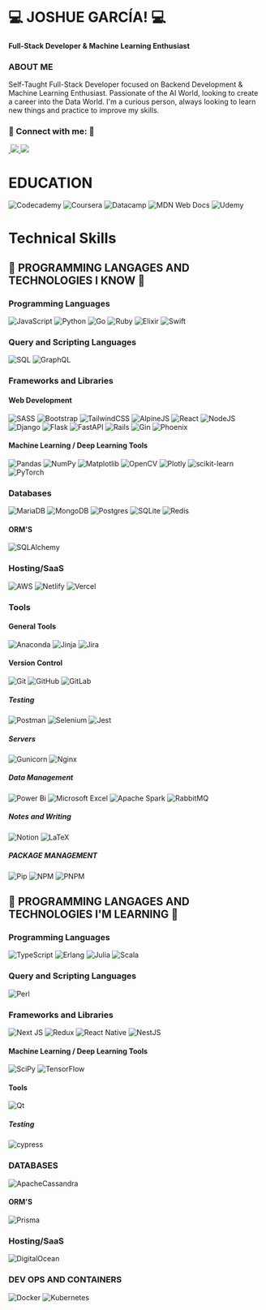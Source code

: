 # 💻 JOSHUE GARCÍA! 💻

<div>
    <h4>
        <b>
            Full-Stack Developer & Machine Learning Enthusiast
        </b>
    </h4>
</div>

<h3>
    <b>
        ABOUT ME 
    </b>
</h3>

<p>
    Self-Taught Full-Stack Developer focused on Backend Development & Machine Learning Enthusiast.
    Passionate of the AI World, looking to create a career into the Data World. I'm a curious person, always looking to learn new things
    and practice to improve my skills.
</p>


<h3> 
    🤝 Connect with me: 🤝
</h3>

<div>
  
  <a href="https://www.linkedin.com/in/davettomx/" target="_blank">
    <img src="https://img.shields.io/badge/LinkedIn-20232A?style=for-the-badge&logo=linkedin&logoColor=white" alt="">
  </a>
  
  <a href="https://www.instagram.com/davettomx/">
    <img src="https://img.shields.io/badge/instagram-20232A?style=for-the-badge&logo=instagram&logoColor=white">
  </a>

  <a href="https://www.tiktok.com/@davetto_mx">
    <img src="https://img.shields.io/badge/tiktok-20232A?style=for-the-badge&logo=tiktok&logoColor=white">
  </a>
</div>

<div>

# EDUCATION
![Codecademy](https://img.shields.io/badge/Codecademy-FFF0E5?style=for-the-badge&logo=codecademy&logoColor=1F243A)
![Coursera](https://img.shields.io/badge/Coursera-%230056D2.svg?style=for-the-badge&logo=Coursera&logoColor=white)
![Datacamp](https://img.shields.io/badge/Datacamp-05192D?style=for-the-badge&logo=datacamp&logoColor=03E860)
![MDN Web Docs](https://img.shields.io/badge/MDN_Web_Docs-black?style=for-the-badge&logo=mdnwebdocs&logoColor=white)
![Udemy](https://img.shields.io/badge/Udemy-A435F0?style=for-the-badge&logo=Udemy&logoColor=white)
  
# Technical Skills
  
## 💼 PROGRAMMING LANGAGES AND TECHNOLOGIES I KNOW 💼
### Programming Languages
![JavaScript](https://img.shields.io/badge/javascript-F2C811?style=for-the-badge&logo=javascript&logoColor=black)
![Python](https://img.shields.io/badge/Python-14354C?style=for-the-badge&logo=python&logoColor=white)
![Go](https://img.shields.io/badge/go-%2300ADD8.svg?style=for-the-badge&logo=go&logoColor=white)
![Ruby](https://img.shields.io/badge/ruby-%23CC342D.svg?style=for-the-badge&logo=ruby&logoColor=white)
![Elixir](https://img.shields.io/badge/elixir-%234B275F.svg?style=for-the-badge&logo=elixir&logoColor=white)
![Swift](https://img.shields.io/badge/swift-F54A2A?style=for-the-badge&logo=swift&logoColor=white)

### Query and Scripting Languages
![SQL](https://img.shields.io/badge/SQL-3982CE?style=for-the-badge&logo=scala&logoColor=white)
![GraphQL](https://img.shields.io/badge/-GraphQL-E10098?style=for-the-badge&logo=graphql&logoColor=white)

### Frameworks and Libraries

#### Web Development
![SASS](https://img.shields.io/badge/SASS-hotpink.svg?style=for-the-badge&logo=SASS&logoColor=white)
![Bootstrap](https://img.shields.io/badge/bootstrap-%238511FA.svg?style=for-the-badge&logo=bootstrap&logoColor=white)
![TailwindCSS](https://img.shields.io/badge/tailwindcss-%2338B2AC.svg?style=for-the-badge&logo=tailwind-css&logoColor=white)
![AlpineJS](https://img.shields.io/badge/Alpine%20JS-8BC0D0?style=for-the-badge&logo=alpinedotjs&logoColor=black)
![React](https://img.shields.io/badge/react-%2320232a.svg?style=for-the-badge&logo=react&logoColor=%2361DAFB)
![NodeJS](https://img.shields.io/badge/node.js-6DA55F?style=for-the-badge&logo=node.js&logoColor=white)
![Django](https://img.shields.io/badge/django-%23092E20.svg?style=for-the-badge&logo=django&logoColor=white)
![Flask](https://img.shields.io/badge/flask-%23000.svg?style=for-the-badge&logo=flask&logoColor=white)
![FastAPI](https://img.shields.io/badge/FastAPI-005571?style=for-the-badge&logo=fastapi)
![Rails](https://img.shields.io/badge/rails-%23CC0000.svg?style=for-the-badge&logo=ruby-on-rails&logoColor=white)
![Gin](https://img.shields.io/badge/gin-%2300ADD8.svg?style=for-the-badge&logo=gin&logoColor=white)
![Phoenix](https://img.shields.io/badge/phoenix-%234B275F.svg?style=for-the-badge&logo=elixir&logoColor=white)


#### Machine Learning / Deep Learning Tools
![Pandas](https://img.shields.io/badge/pandas-%23150458.svg?style=for-the-badge&logo=pandas&logoColor=white)
![NumPy](https://img.shields.io/badge/numpy-%23013243.svg?style=for-the-badge&logo=numpy&logoColor=white)
![Matplotlib](https://img.shields.io/badge/Matplotlib-%23ffffff.svg?style=for-the-badge&logo=Matplotlib&logoColor=black)
![OpenCV](https://img.shields.io/badge/opencv-%23white.svg?style=for-the-badge&logo=opencv&logoColor=white)
![Plotly](https://img.shields.io/badge/Plotly-%233F4F75.svg?style=for-the-badge&logo=plotly&logoColor=white)
![scikit-learn](https://img.shields.io/badge/scikit--learn-%23F7931E.svg?style=for-the-badge&logo=scikit-learn&logoColor=white)
![PyTorch](https://img.shields.io/badge/PyTorch-%23EE4C2C.svg?style=for-the-badge&logo=PyTorch&logoColor=white)

### Databases
![MariaDB](https://img.shields.io/badge/MariaDB-003545?style=for-the-badge&logo=mariadb&logoColor=white)
![MongoDB](https://img.shields.io/badge/MongoDB-%234ea94b.svg?style=for-the-badge&logo=mongodb&logoColor=white)
![Postgres](https://img.shields.io/badge/postgres-%23316192.svg?style=for-the-badge&logo=postgresql&logoColor=white)
![SQLite](https://img.shields.io/badge/sqlite-%2307405e.svg?style=for-the-badge&logo=sqlite&logoColor=white)
![Redis](https://img.shields.io/badge/redis-%23DD0031.svg?style=for-the-badge&logo=redis&logoColor=white)

#### ORM'S
![SQLAlchemy](https://img.shields.io/badge/SQLAlchemy-3982CE?style=for-the-badge&logo=SQLAlchemy&logoColor=white)

### Hosting/SaaS
![AWS](https://img.shields.io/badge/AWS-%23FF9900.svg?style=for-the-badge&logo=amazon-aws&logoColor=white)
![Netlify](https://img.shields.io/badge/netlify-%23000000.svg?style=for-the-badge&logo=netlify&logoColor=#00C7B7)
![Vercel](https://img.shields.io/badge/vercel-%23000000.svg?style=for-the-badge&logo=vercel&logoColor=white)

### Tools

#### General Tools
![Anaconda](https://img.shields.io/badge/Anaconda-%2344A833.svg?style=for-the-badge&logo=anaconda&logoColor=white)
![Jinja](https://img.shields.io/badge/jinja-white.svg?style=for-the-badge&logo=jinja&logoColor=black)
![Jira](https://img.shields.io/badge/jira-%230A0FFF.svg?style=for-the-badge&logo=jira&logoColor=white)

#### Version Control
![Git](https://img.shields.io/badge/git-%23F05033.svg?style=for-the-badge&logo=git&logoColor=white)
![GitHub](https://img.shields.io/badge/github-%23121011.svg?style=for-the-badge&logo=github&logoColor=white)
![GitLab](https://img.shields.io/badge/gitlab-%23181717.svg?style=for-the-badge&logo=gitlab&logoColor=white)

##### Testing
![Postman](https://img.shields.io/badge/Postman-FF6C37?style=for-the-badge&logo=postman&logoColor=white)
![Selenium](https://img.shields.io/badge/-selenium-%43B02A?style=for-the-badge&logo=selenium&logoColor=white)
![Jest](https://img.shields.io/badge/-jest-%23C21325?style=for-the-badge&logo=jest&logoColor=white)

##### Servers
![Gunicorn](https://img.shields.io/badge/gunicorn-%298729.svg?style=for-the-badge&logo=gunicorn&logoColor=white)
![Nginx](https://img.shields.io/badge/nginx-%23009639.svg?style=for-the-badge&logo=nginx&logoColor=white)

##### Data Management
![Power Bi](https://img.shields.io/badge/power_bi-F2C811?style=for-the-badge&logo=powerbi&logoColor=black)
![Microsoft Excel](https://img.shields.io/badge/Microsoft_Excel-217346?style=for-the-badge&logo=microsoft-excel&logoColor=white)
![Apache Spark](https://img.shields.io/badge/Apache-white.svg?style=flat-square&logo=apachespark&logoColor=black)
![RabbitMQ](https://img.shields.io/badge/Rabbitmq-FF6600?style=for-the-badge&logo=rabbitmq&logoColor=white)

##### Notes and Writing
![Notion](https://img.shields.io/badge/Notion-%23000000.svg?style=for-the-badge&logo=notion&logoColor=white)
![LaTeX](https://img.shields.io/badge/latex-%23008080.svg?style=for-the-badge&logo=latex&logoColor=white)

##### PACKAGE MANAGEMENT
![Pip](https://img.shields.io/badge/pypi-3775A9?style=for-the-badge&logo=pypi&logoColor=white)
![NPM](https://img.shields.io/badge/NPM-%23CB3837.svg?style=for-the-badge&logo=npm&logoColor=white)
![PNPM](https://img.shields.io/badge/pnpm-%234a4a4a.svg?style=for-the-badge&logo=pnpm&logoColor=f69220)
  
## 💼 PROGRAMMING LANGAGES AND TECHNOLOGIES I'M LEARNING 💼

### Programming Languages
![TypeScript](https://img.shields.io/badge/typescript-%23007ACC.svg?style=for-the-badge&logo=typescript&logoColor=white)
![Erlang](https://img.shields.io/badge/Erlang-white.svg?style=for-the-badge&logo=erlang&logoColor=a90533)
![Julia](https://img.shields.io/badge/-Julia-9558B2?style=for-the-badge&logo=julia&logoColor=white)
![Scala](https://img.shields.io/badge/scala-%23DC322F.svg?style=for-the-badge&logo=scala&logoColor=white)

### Query and Scripting Languages
![Perl](https://img.shields.io/badge/perl-%2339457E.svg?style=for-the-badge&logo=perl&logoColor=white)

### Frameworks and Libraries
![Next JS](https://img.shields.io/badge/Next-black?style=for-the-badge&logo=next.js&logoColor=white)
![Redux](https://img.shields.io/badge/redux-%23593d88.svg?style=for-the-badge&logo=redux&logoColor=white)
![React Native](https://img.shields.io/badge/react_native-%2320232a.svg?style=for-the-badge&logo=react&logoColor=%2361DAFB)
![NestJS](https://img.shields.io/badge/nestjs-%23E0234E.svg?style=for-the-badge&logo=nestjs&logoColor=white)

#### Machine Learning / Deep Learning Tools
![SciPy](https://img.shields.io/badge/SciPy-%230C55A5.svg?style=for-the-badge&logo=scipy&logoColor=%white)
![TensorFlow](https://img.shields.io/badge/TensorFlow-%23FF6F00.svg?style=for-the-badge&logo=TensorFlow&logoColor=white)

#### Tools
![Qt](https://img.shields.io/badge/Qt-%23217346.svg?style=for-the-badge&logo=Qt&logoColor=white)

##### Testing
![cypress](https://img.shields.io/badge/-cypress-%23E5E5E5?style=for-the-badge&logo=cypress&logoColor=058a5e)

### DATABASES
![ApacheCassandra](https://img.shields.io/badge/cassandra-%231287B1.svg?style=for-the-badge&logo=apache-cassandra&logoColor=white)

#### ORM'S
![Prisma](https://img.shields.io/badge/Prisma-3982CE?style=for-the-badge&logo=Prisma&logoColor=white)

### Hosting/SaaS
![DigitalOcean](https://img.shields.io/badge/DigitalOcean-%230167ff.svg?style=for-the-badge&logo=digitalOcean&logoColor=white)

### DEV OPS AND CONTAINERS
![Docker](https://img.shields.io/badge/Docker-2CA5E0?style=for-the-badge&logo=docker&logoColor=white)
![Kubernetes](https://img.shields.io/badge/kubernetes-326ce5.svg?&style=for-the-badge&logo=kubernetes&logoColor=white)

</div>
